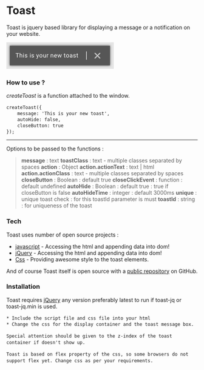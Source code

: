 # Toast

Toast is jquery based library for displaying a message or a notification on your website.

![Toast](https://github.com/AmanAgarwal041/Toast/blob/master/toast.png)

### How to use ?

*createToast* is a function attached to the window.
```
createToast({ 
    message: 'This is your new toast', 
    autoHide: false, 
    closeButton: true 
});
```
---
Options to be passed to the functions :

> **message** 					: 		text
> **toastClass**			: 		text - multiple classes separated by spaces
> **action**  					: 		Object
> **action.actionText**			: 		text | html
> **action.actionClass**		: 		text - multiple classes separated by spaces
> **closeButton** 				: 		Boolean : default true
> **closeClickEvent** 	    	: 		function : default undefined
> **autoHide** 					: 		Boolean : default true : true if closeButton is false
> **autoHideTime** 				: 		integer : default 3000ms
> **unique** 					: 		unique toast check : for this toastId parameter is must
> **toastId** 					: 		string : for uniqueness of the toast

### Tech

Toast uses number of open source projects :

* [javascript](https://developer.mozilla.org/en-US/docs/Learn/Getting_started_with_the_web/JavaScript_basics) - Accessing the html and appending data into dom!
* [jQuery](https://jquery.com/) - Accessing the html and appending data into dom!
* [Css](https://developer.mozilla.org/en-US/docs/Web/CSS) - Providing awesome style to the toast elements.

And of course Toast itself is open source with a [public repository](https://github.com/AmanAgarwal041/Toast/) on GitHub.

### Installation

Toast requires [jQuery](https://jquery.com/) any version preferably latest to run if toast-jq or toast-jq.min is used.

```
* Include the script file and css file into your html
* Change the css for the display container and the toast message box.
```
`Special attention should be given to the z-index of the toast container if doesn't show up.`

`Toast is based on flex property of the css, so some browsers do not support flex yet. Change css as per your requirements.`

